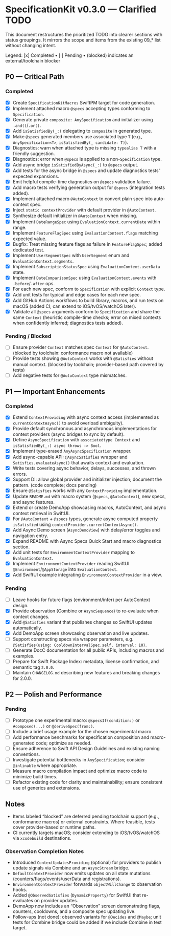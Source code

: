 # SpecificationKit v0.3.0 — Clarified TODO

This document restructures the prioritized TODO into clearer sections with status groupings. It mirrors the scope and items from the existing 09_* list without changing intent.

Legend: [x] Completed • [ ] Pending • (blocked) indicates an external/toolchain blocker

## P0 — Critical Path

### Completed
- [x] Create `SpecificationKitMacros` SwiftPM target for code generation.
- [x] Implement attached macro `@specs` accepting types conforming to `Specification`.
- [x] Generate private `composite: AnySpecification` and initializer using `.and()`/`.or()`.
- [x] Add `isSatisfiedBy(_:)` delegating to `composite` in generated type.
- [x] Make `@specs` generated members use associated type `T` (e.g., `AnySpecification<T>`, `isSatisfiedBy(_ candidate: T)`).
- [x] Diagnostics: warn when attached type is missing `typealias T` with a friendly suggestion.
- [x] Diagnostics: error when `@specs` is applied to a non-`Specification` type.
- [x] Add async bridge `isSatisfiedByAsync(_:)` to `@specs` output.
- [x] Add tests for the async bridge in `@specs` and update diagnostics tests' expected expansions.
- [x] Emit helpful compile-time diagnostics on `@specs` validation failure.
- [x] Add macro tests verifying generation output for `@specs` (integration tests added).
- [x] Implement attached macro `@AutoContext` to convert plain spec into auto-context spec.
- [x] Inject `static contextProvider` with default provider in `@AutoContext`.
- [x] Synthesize default initializer in `@AutoContext` when missing.
- [x] Implement `DateRangeSpec` using `EvaluationContext.currentDate` within range.
- [x] Implement `FeatureFlagSpec` using `EvaluationContext.flags` matching expected value.
- [x] Bugfix: Treat missing feature flags as failure in `FeatureFlagSpec`; added dedicated test.
- [x] Implement `UserSegmentSpec` with `UserSegment` enum and `EvaluationContext.segments`.
- [x] Implement `SubscriptionStatusSpec` using `EvaluationContext.userData` state.
- [x] Implement `DateComparisonSpec` using `EvaluationContext.events` with `.before`/`.after` ops.
- [x] For each new spec, conform to `Specification` with explicit `Context` type.
- [x] Add unit tests for typical and edge cases for each new spec.
- [x] Add GitHub Actions workflows to build library, macros, and run tests on macOS (added CI; can extend to iOS/tvOS/watchOS later).
- [x] Validate all `@specs` arguments conform to `Specification` and share the same `Context` (heuristic compile-time checks; error on mixed contexts when confidently inferred; diagnostics tests added).

### Pending / Blocked
- [ ] Ensure provider `Context` matches spec `Context` for `@AutoContext`. (blocked by toolchain: conformance macro not available)
- [ ] Provide tests showing `@AutoContext` works with `@Satisfies` without manual context. (blocked by toolchain; provider-based path covered by tests)
- [ ] Add negative tests for `@AutoContext` type mismatches.

## P1 — Important Enhancements

### Completed
- [x] Extend `ContextProviding` with async context access (implemented as `currentContextAsync()` to avoid overload ambiguity).
- [x] Provide default synchronous and asynchronous implementations for context providers (async bridges to sync by default).
- [x] Define `AsyncSpecification` with `associatedtype Context` and `isSatisfiedBy(_:) async throws -> Bool`.
- [x] Implement type-erased `AnyAsyncSpecification` wrapper.
- [x] Add async-capable API: `@AsyncSatisfies` wrapper and `Satisfies.evaluateAsync()` that awaits context and evaluation.
- [x] Write tests covering async behavior, delays, successes, and thrown errors.
- [x] Support DI: allow global provider and initializer injection; document the pattern. (code complete; docs pending)
- [x] Ensure `@Satisfies` works with any `ContextProviding` implementation.
- [x] Update `README.md` with macro system (`@specs`, `@AutoContext`), new specs, and async features.
- [x] Extend or create DemoApp showcasing macros, AutoContext, and async context retrieval in SwiftUI.
- [x] For `@AutoContext` + `@specs` types, generate async computed property `isSatisfied` using `contextProvider.currentContextAsync()`.
- [x] Add Async Demo screen (`AsyncDemoView`) with delay/error toggles and navigation entry.
- [x] Expand README with Async Specs Quick Start and macro diagnostics section.
- [x] Add unit tests for `EnvironmentContextProvider` mapping to `EvaluationContext`.
- [x] Implement `EnvironmentContextProvider` reading SwiftUI `@Environment`/`@AppStorage` into `EvaluationContext`.
- [x] Add SwiftUI example integrating `EnvironmentContextProvider` in a view.

### Pending
- [ ] Leave hooks for future flags (environment/infer) per AutoContext design.
- [x] Provide observation (Combine or `AsyncSequence`) to re-evaluate when context changes.
- [x] Add `@Satisfies` variant that publishes changes so SwiftUI updates automatically.
- [x] Add DemoApp screen showcasing observation and live updates.
- [ ] Support constructing specs via wrapper parameters, e.g. `@Satisfies(using: CooldownIntervalSpec.self, interval: 10)`.
- [ ] Generate DocC documentation for all public APIs, including macros and examples.
- [ ] Prepare for Swift Package Index: metadata, license confirmation, and semantic tag `2.0.0`.
- [ ] Maintain `CHANGELOG.md` describing new features and breaking changes for 2.0.0.

## P2 — Polish and Performance

### Pending
- [ ] Prototype one experimental macro: `@specsIf(condition:)` or `#composed(...)` or `@deriveSpec(from:)`.
- [ ] Include a brief usage example for the chosen experimental macro.
- [ ] Add performance benchmarks for specification composition and macro-generated code; optimize as needed.
- [ ] Ensure adherence to Swift API Design Guidelines and existing naming conventions.
- [ ] Investigate potential bottlenecks in `AnySpecification`; consider `@inlinable` where appropriate.
- [ ] Measure macro compilation impact and optimize macro code to minimize build times.
- [ ] Refactor existing code for clarity and maintainability; ensure consistent use of generics and extensions.

## Notes
- Items labeled “blocked” are deferred pending toolchain support (e.g., conformance macros) or external constraints. Where feasible, tests cover provider-based or runtime paths.
- CI currently targets macOS; consider extending to iOS/tvOS/watchOS via `xcodebuild` destinations.

### Observation Completion Notes
- Introduced `ContextUpdatesProviding` (optional) for providers to publish update signals via Combine and an `AsyncStream` bridge.
- `DefaultContextProvider` now emits updates on all state mutations (counters/flags/events/userData and registrations).
- `EnvironmentContextProvider` forwards `objectWillChange` to observation hooks.
- Added `@ObservedSatisfies` (`DynamicProperty`) for SwiftUI that re-evaluates on provider updates.
- DemoApp now includes an “Observation” screen demonstrating flags, counters, cooldowns, and a composite spec updating live.
- Follow-ups (not done): observed variants for `@Decides` and `@Maybe`; unit tests for Combine bridge could be added if we include Combine in test target.
